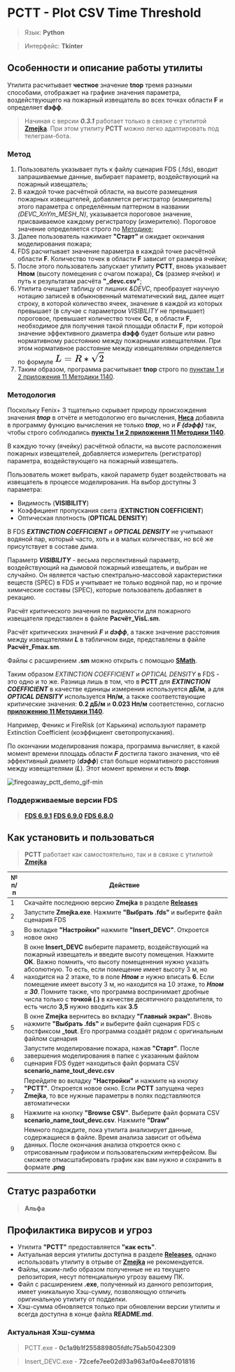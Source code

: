 # PCTT - Plot CSV Time Threshold

> Язык: **Python**

> Интерфейс: **Tkinter**

## Особенности и описание работы утилиты
Утилита расчитывает **честное** значение **tпор** тремя разными способами, отображает на графике значения параметра, воздействующего на пожарный извещатель во всех точках области **F** и определяет **dэфф**.

> Начиная с версии ***0.3.1*** работает только в связке с утилитой [**Zmejka**](https://github.com/firegoaway/Zmejka). При этом утилиту **PCTT** можно легко адаптировать под телеграм-бота.

### Метод
1. Пользователь указывает путь к файлу сценария FDS (.fds), вводит запрашиваемые данные, выбирает параметр, воздействующий на пожарный извещатель;
2. В каждой точке расчётной области, на высоте размещения пожарных извещателей, добавляется регистратор (измеритель) этого параметра с определённым паттерном в названии *(DEVC_XnYm_MESH_N)*, указывается пороговое значение, присваиваемое каждому регистратору (измерителю). Пороговое значение определяется строго по [Методике](https://ivo.garant.ru/#/document/406577165/paragraph/1532/doclist/6480/1/0/0/методика%201140:0);
3. Далее пользователь нажимает **"Старт"** и ожидает окончания моделирования пожара;
4. FDS расчитывает значение параметра в каждой точке расчётной области **F**. Количество точек в области **F** зависит от размера ячейки;
5. После этого пользователь запускает утилиту **PCTT**, вновь указывает **Hпом** (высоту помещения с очагом пожара), **Cs** (размер ячейки) и путь к результатам расчёта **"_devc.csv"**;
6. Утилита очищает таблицу от лишних *&DEVC*, преобразует научную нотацию записей в обыкновенный математический вид, далее ищет строку, в которой количество ячеек, значение в каждой из которых превышает (в случае с параметром *VISIBILITY* не превышает) пороговое, превышает количество точек **Cc**, в области **F**, необходимое для получения такой площади области **F**, при которой значение эффективного диаметра **dэфф** будет больше или равно нормативному расстоянию между пожарными извещателями. При этом нормативное расстояние между извещателями определяется по формуле ![L_latex](https://raw.githubusercontent.com/firegoaway/Plot_CSV_Time_Threshhold/main/.gitpics/L_latex.jpg)
7. Таким образом, программа расчитывает **tпор** строго по [пунктам 1 и 2 приложения 11 Методики 1140](https://ivo.garant.ru/#/document/406577165/paragraph/1532/doclist/6480/1/0/0/методика%201140:0).

### Методология
Поскольку Fenix+ 3 тщательно скрывает природу происхождения значения ***tпор*** в отчёте и методологию его вычисления, [**Ниса**](https://t.me/nisadypova) добавила в программу функцию вычисления не только ***tпор***, но и ***F (dэфф)*** так, чтобы строго соблюдались [**пункты 1 и 2 приложения 11 Методики 1140**](https://ivo.garant.ru/#/document/406577165/paragraph/1532/doclist/6480/1/0/0/%D0%BC%D0%B5%D1%82%D0%BE%D0%B4%D0%B8%D0%BA%D0%B0%201140:0).

В каждую точку (ячейку) расчётной области, на высоте расположения пожарных извещателей, добавляется измеритель (регистратор) параметра, воздействующего на пожарный извещатель.

Пользователь может выбрать, какой параметр будет воздействовать на извещатель в процессе моделирования. На выбор доступны 3 параметра:
- Видимость (**VISIBILITY**)
- Коэффициент пропускания света (**EXTINCTION COEFFICIENT**)
- Оптическая плотность (**OPTICAL DENSITY**)

В FDS ***EXTINCTION COEFFICIENT*** и ***OPTICAL DENSITY*** не учитывают водяной пар, который часто, хоть и в малых количествах, но всё же присутствует в составе дыма.

Параметр ***VISIBILITY*** - весьма перспективный параметр, воздействующий на дымовой пожарный извещатель, и выбран не случайно. Он является частью спектрально-массовой характеристики веществ (SPEC) в FDS и учитывает не только водяной пар, но и прочие химические составы (SPEC), которые пользователь добавляет в рекацию.

Расчёт критического значения по видимости для пожарного извещателя представлен в файле **Расчёт_VisL.sm**. 

Расчёт критических значений ***F*** и ***dэфф***, а также значение расстояния между извещателями ***L*** в табличном виде, представлены в файле **Расчёт_Fmax.sm**.

Файлы с расширением **.sm** можно открыть с помощью [**SMath**](https://www.smath.com/ru-RU/).

Таким образом *EXTINCTION COEFFICIENT* и *OPTICAL DENSITY* в FDS - это одно и то же. Разница лишь в том, что в **PCTT** для ***EXTINCTION COEFFICIENT*** в качестве единицы измерения используется **дБ/м**, а для ***OPTICAL DENSITY*** используется **Нп/м**, а также соответствующие критические значения: **0.2 дБ/м** и **0.023 Нп/м** соответстенно, согласно [**приложению 11 Методики 1140**](https://ivo.garant.ru/#/document/406577165/paragraph/1532/doclist/6480/1/0/0/%D0%BC%D0%B5%D1%82%D0%BE%D0%B4%D0%B8%D0%BA%D0%B0%201140:0).

Например, Феникс и FireRisk (от Карькина) используют параметр Extinction Coefficient (коэффициент светопропускания).

По окончании моделирования пожара, программа вычисляет, в какой момент времени площадь области ***F*** достигла такого значения, что её эффективный диаметр (***dэфф***) стал больше нормативного расстояния между извещателями (***L***). Этот момент времени и есть ***tпор***.

![firegoaway_pctt_demo_gif-min](https://github.com/firegoaway/Plot_CSV_Time_Threshhold/blob/main/.gitpics/pctt_demo_gif-min.gif)

### Поддерживаемые версии FDS
> [**FDS 6.9.1**](https://github.com/firemodels/fds/releases/tag/FDS-6.9.1)
> [**FDS 6.9.0**](https://github.com/firemodels/fds/releases/tag/FDS-6.9.0)
> [**FDS 6.8.0**](https://github.com/firemodels/fds/releases/tag/FDS-6.8.0)

## Как установить и пользоваться
> **PCTT** работает как самостоятельно, так и в связке с утилитой [**Zmejka**](https://github.com/firegoaway/Zmejka)

|	№ п/п	|	Действие	|
|---------|---------|
|	1	|	Скачайте последнюю версию **Zmejka** в разделе [**Releases**](https://github.com/firegoaway/Zmejka/releases)	|
|	2	|	Запустите **Zmejka.exe**. Нажмите **"Выбрать .fds"** и выберите файл сценария FDS	|
|	3	|	Во вкладке **"Настройки"** нажмите **"Insert_DEVC"**. Откроется новое окно	|
|	4	|	В окне **Insert_DEVC** выберите параметр, воздействующий на пожарный извещатель и введите высоту помещения. Нажмите **OK**. Важно помнить, что высоту помещенения нужно указать абсолютную. То есть, если помещение имеет высоту 3 м, но находится на 2 этаже, то в поле ***Hпом =*** нужно вписать **6**. Если помещение имеет высоту 3 м, но находится на 10 этаже, то ***Hпом = 30***. Помните также, что программа воспринимает дробные числа только с **точкой (.)** в качестве десятичного разделителя, то есть число **3,5** нужно вводить как **3.5**	|
|	5	|	В окне **Zmejka** вернитесь во вкладку **"Главный экран"**. Вновь нажмите **"Выбрать .fds"** и выберите файл сценария FDS с постфиксом **_tout**. Его программа создаёт рядом с оригинальным файлом сценария	|
|	6	|	Запустите моделирование пожара, нажав **"Старт"**. После завершения моделирования в папке с указанным файлом сценария FDS будет находиться файл формата CSV **scenario_name_tout_devc.csv**	|
|	7	|	Перейдите во вкладку **"Настройки"** и нажмите на кнопку **"PCTT"**. Откроется новое окно. Если **PCTT** запущена через **Zmejka**, то все нужные параметры в полях подставляются автоматически 	|
|	8	|	Нажмите на кнопку **"Browse CSV"**. Выберите файл формата CSV **scenario_name_tout_devc.csv**. Нажмите **"Draw"**	|
|	9	|	Немного подождите, пока утилита анализирует данные, содержащиеся в файле. Время анализа зависит от объёма данных. После окончания анализа откроется окно с отрисованным графиком и пользовательским интерфейсом. Вы сможете отмасштабировать график как вам нужно и сохранить в формате **.png**	|

## Статус разработки
> **Альфа**

## Профилактика вирусов и угроз
- Утилита **"PCTT"** предоставляется **"как есть"**.
- Актуальная версия утилиты доступна в разделе [**Releases**](https://github.com/firegoaway/Plot_CSV_Time_Threshhold/releases), однако использовать утилиту в отрыве от [**Zmejka**](https://github.com/firegoaway/Zmejka) не рекомендуется.
- Файлы, каким-либо образом полученные не из текущего репозитория, несут потенциальную угрозу вашему ПК.
- Файл с расширением **.exe**, полученный из данного репозитория, имеет уникальную Хэш-сумму, позволяющую отличить оригинальную утилиту от подделки.
- Хэш-сумма обновляется только при обновлении версии утилиты и всегда доступна в конце файла **README.md**.

### Актуальная Хэш-сумма
> PCTT.exe - **0c1a9b1f255889805fdfc75ab5042309**

> Insert_DEVC.exe - **72cefe7ee02d93a963af0a4ee8701816**